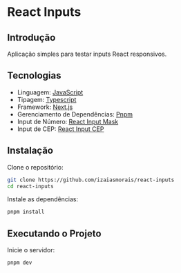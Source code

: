 # React Inputs

## Introdução

Aplicação simples para testar inputs React responsivos.

## Tecnologias

- Linguagem: [JavaScript](https://developer.mozilla.org/pt-BR/docs/Web/JavaScript)
- Tipagem: [Typescript](https://www.typescriptlang.org/)
- Framework: [Next.js](https://nextjs.org/)
- Gerenciamento de Dependências: [Pnpm](https://pnpm.io)
- Input de Número: [React Input Mask](https://www.npmjs.com/package/react-input-mask)
- Input de CEP: [React Input CEP](https://www.tabnews.com.br/andersoncampolina/react-input-cep)

## Instalação

Clone o repositório:

```bash
git clone https://github.com/izaiasmorais/react-inputs
cd react-inputs
```

Instale as dependências:

```bash
pnpm install
```

## Executando o Projeto

Inicie o servidor:

```bash
pnpm dev
```
